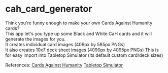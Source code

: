 # cah_card_generator
Think you're funny enough to make your own Cards Against Humanity cards?  
This app let's you type up some Black and White CaH cards and it will generate the images for you.  
It creates individual card images (409px by 585px PNGs)  
It also creates 10x7 deck sheet images (4090px by 4095px PNGs)
This is for easy import into Tabletop Simulator (its default custom card/deck sizes)

References:
[Cards Against Humanity](https://www.cardsagainsthumanity.com/)
[Tabletop Simulator](https://steamcommunity.com/app/286160/)


